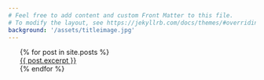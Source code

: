 ```yaml
---
# Feel free to add content and custom Front Matter to this file.
# To modify the layout, see https://jekyllrb.com/docs/themes/#overriding-theme-defaults
background: '/assets/titleimage.jpg'
---
```


<ul style="list-style-type: none;">
  {% for post in site.posts %}
    <li>
      <a href="{{ post.url }}">{{ post.excerpt }}</a>
    </li>
  {% endfor %}
</ul>

